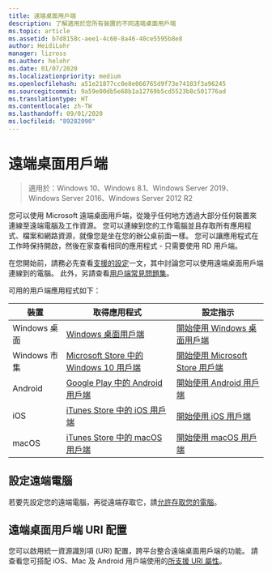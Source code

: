 ```yaml
---
title: 遠端桌面用戶端
description: 了解適用於您所有裝置的不同遠端桌面用戶端
ms.topic: article
ms.assetid: b7d8158c-aee1-4c60-8a46-40ce5595b8e8
author: HeidiLohr
manager: lizross
ms.author: helohr
ms.date: 01/07/2020
ms.localizationpriority: medium
ms.openlocfilehash: a51e21877cc0e0e066765d9f73e74103f3a96245
ms.sourcegitcommit: 9a59e00db5e68b1a12769b5cd5523b8c501776ad
ms.translationtype: HT
ms.contentlocale: zh-TW
ms.lasthandoff: 09/01/2020
ms.locfileid: "89282090"
---
```

# <a name="remote-desktop-clients"></a>遠端桌面用戶端

>適用於：Windows 10、Windows 8.1、Windows Server 2019、Windows Server 2016、Windows Server 2012 R2

您可以使用 Microsoft 遠端桌面用戶端，從幾乎任何地方透過大部分任何裝置來連線至遠端電腦及工作資源。 您可以連線到您的工作電腦並且存取所有應用程式、檔案和網路資源，就像您是坐在您的辦公桌前面一樣。 您可以讓應用程式在工作時保持開啟，然後在家查看相同的應用程式 - 只需要使用 RD 用戶端。

在您開始前，請務必先查看[支援的設定](remote-desktop-supported-config.md)一文，其中討論您可以使用遠端桌面用戶端連線到的電腦。 此外，另請查看[用戶端常見問題集](remote-desktop-client-faq.md)。

可用的用戶端應用程式如下：

| 裝置          | 取得應用程式                                                                                                  | 設定指示                                                                |
|-----------------|-----------------------------------------------------------------------------------------------------------------|-----------------------------------------------------------------------------------|
| Windows 桌面 | [Windows 桌面用戶端](windowsdesktop.md#install-the-client)                                               | [開始使用 Windows 桌面用戶端](windowsdesktop.md) |
| Windows 市集   | [Microsoft Store 中的 Windows 10 用戶端](https://go.microsoft.com/fwlink/?LinkID=616709)                   | [開始使用 Microsoft Store 用戶端](windows.md)          |
| Android         | [Google Play 中的 Android 用戶端](https://play.google.com/store/apps/details?id=com.microsoft.rdc.android)     | [開始使用 Android 用戶端](remote-desktop-android.md) |
| iOS             | [iTunes Store 中的 iOS 用戶端](https://itunes.apple.com/app/microsoft-remote-desktop/id714464092?mt=8)     | [開始使用 iOS 用戶端](remote-desktop-ios.md)         |
| macOS           | [iTunes Store 中的 macOS 用戶端](https://itunes.apple.com/app/microsoft-remote-desktop/id1295203466?mt=12) | [開始使用 macOS 用戶端](remote-desktop-mac.md)       |

## <a name="configuring-the-remote-pc"></a>設定遠端電腦

若要先設定您的遠端電腦，再從遠端存取它，請[允許存取您的電腦](remote-desktop-allow-access.md)。

## <a name="remote-desktop-client-uri-scheme"></a>遠端桌面用戶端 URI 配置

您可以啟用統一資源識別項 (URI) 配置，跨平台整合遠端桌面用戶端的功能。 請查看您可搭配 iOS、Mac 及 Android 用戶端使用的[所支援 URI 屬性](remote-desktop-uri.md)。
